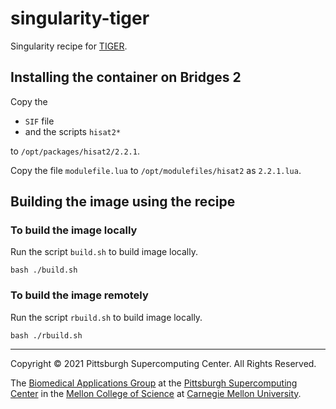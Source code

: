 # singularity-tiger
Singularity recipe for [TIGER](https://github.com/sandialabs/TIGER).

## Installing the container on Bridges 2
Copy the

* `SIF` file
* and the scripts `hisat2*`

to `/opt/packages/hisat2/2.2.1`.

Copy the file `modulefile.lua` to `/opt/modulefiles/hisat2` as `2.2.1.lua`.

## Building the image using the recipe
### To build the image locally
Run the script `build.sh` to build image locally.

```
bash ./build.sh
```

### To build the image remotely
Run the script `rbuild.sh` to build image locally.

```
bash ./rbuild.sh
```

---
Copyright © 2021 Pittsburgh Supercomputing Center. All Rights Reserved.

The [Biomedical Applications Group](https://www.psc.edu/biomedical-applications/) at the [Pittsburgh Supercomputing
Center](http://www.psc.edu) in the [Mellon College of Science](https://www.cmu.edu/mcs/) at [Carnegie Mellon University](http://www.cmu.edu).
